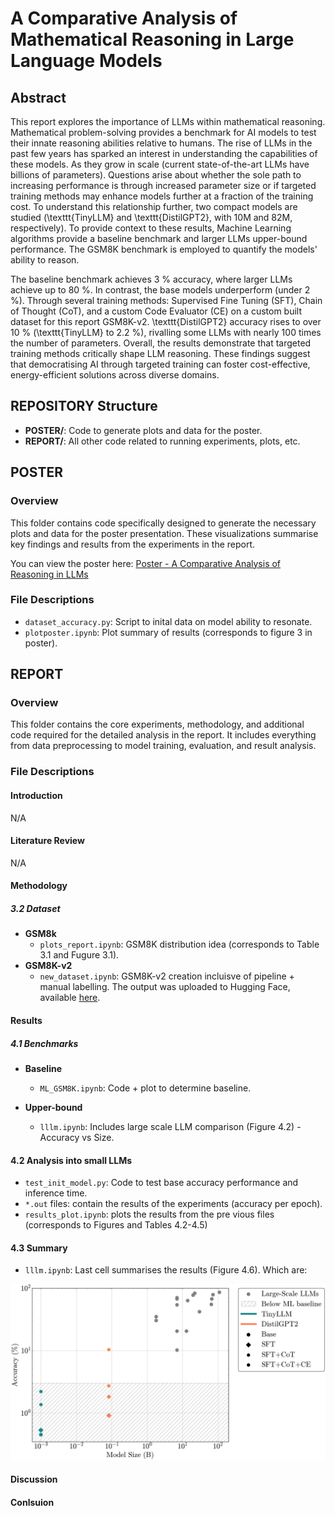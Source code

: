 # A Comparative Analysis of Mathematical Reasoning in Large Language Models

## Abstract
This report explores the importance of LLMs within mathematical reasoning. Mathematical problem-solving provides a benchmark for AI models to test their innate reasoning abilities relative to humans. The rise of LLMs in the past few years has sparked an interest in understanding the capabilities of these models. As they grow in scale (current state-of-the-art LLMs have billions of parameters). Questions arise about whether the sole path to increasing performance is through increased parameter size or if targeted training methods may enhance models further at a fraction of the training cost. To understand this relationship further, two compact models are studied (\texttt{TinyLLM} and \texttt{DistilGPT2}, with 10M and 82M, respectively). To provide context to these results, Machine Learning algorithms provide a baseline benchmark and larger LLMs upper-bound performance. The GSM8K benchmark is employed to quantify the models' ability to reason.

The baseline benchmark achieves 3 \% accuracy, where larger LLMs achieve up to 80 \%. In contrast, the base models underperform (under 2 \%). Through several training methods: Supervised Fine Tuning (SFT), Chain of Thought (CoT), and a custom Code Evaluator (CE) on a custom built dataset for this report GSM8K-v2. \texttt{DistilGPT2} accuracy rises to over 10 \% (\texttt{TinyLLM} to 2.2 \%), rivalling some LLMs with nearly 100 times the number of parameters. Overall, the results demonstrate that targeted training methods critically shape LLM reasoning. These findings suggest that democratising AI  through targeted training can foster cost-effective, energy-efficient solutions across diverse domains.

## REPOSITORY Structure
- **POSTER/**: Code to generate plots and data for the poster.
- **REPORT/**: All other code related to running experiments, plots, etc.

## POSTER
### Overview
This folder contains code specifically designed to generate the necessary plots and data for the poster presentation. These visualizations summarise key findings and results from the experiments in the report. 

You can view the poster here:
[Poster - A Comparative Analysis of Reasoning in LLMs](Poster/Poster.pdf)

### File Descriptions
- `dataset_accuracy.py`: Script to inital data on model ability to resonate.
- `plotposter.ipynb`: Plot summary of results (corresponds to figure 3 in poster).

## REPORT
### Overview
This folder contains the core experiments, methodology, and additional code required for the detailed analysis in the report. It includes everything from data preprocessing to model training, evaluation, and result analysis.

### File Descriptions

#### Introduction
N/A

#### Literature Review
N/A

#### Methodology
##### 3.2 Dataset
- **GSM8k** 
    - `plots_report.ipynb`: GSM8K distribution idea (corresponds to Table 3.1 and Fugure 3.1).
- **GSM8K-v2**
    - `new_dataset.ipynb`: GSM8K-v2 creation incluisve of pipeline + manual labelling. The output was uploaded to Hugging Face, available [here](https://huggingface.co/datasets/addaia/gsm8k-v2).

#### Results

##### 4.1 Benchmarks

- **Baseline**
    - `ML_GSM8K.ipynb`: Code + plot to determine baseline.

- **Upper-bound**
    - `lllm.ipynb`: Includes large scale LLM comparison (Figure 4.2) - Accuracy vs Size. 

#### 4.2 Analysis into small LLMs

- `test_init_model.py`: Code to test base accuracy performance and inference time. 
- `*.out` files: contain the results of the experiments (accuracy per epoch).
- `results_plot.ipynb`: plots the results from the pre vious files (corresponds to Figures and Tables 4.2-4.5)

#### 4.3 Summary

- `lllm.ipynb`: Last cell summarises the results (Figure 4.6). Which are:

![Summary](./Report/summary_results.png)

#### Discussion

#### Conlsuion
